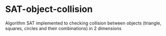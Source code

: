 # SAT-object-collision
Algorithm SAT implemented to checking collision between objects (triangle, squares, circles and their combinations) in 2 dimensions
